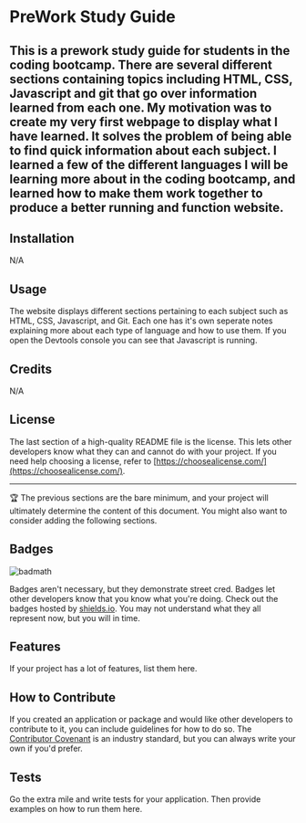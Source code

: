 # PreWork Study Guide 

## This is a prework study guide for students in the coding bootcamp. There are several different sections containing topics including HTML, CSS, Javascript and git that go over information learned from each one. My motivation was to create my very first webpage to display what I have learned. It solves the problem of being able to find quick information about each subject. I learned a few of the different languages I will be learning more about in the coding bootcamp, and learned how to make them work together to produce a better running and function website.

## Installation
N/A 

## Usage
The website displays different sections pertaining to each subject such as HTML, CSS, Javascript, and Git. Each one has it's own seperate notes explaining more about each type of language and how to use them. If you open the Devtools console you can see that Javascript is running.

## Credits
N/A

## License

The last section of a high-quality README file is the license. This lets other developers know what they can and cannot do with your project. If you need help choosing a license, refer to [https://choosealicense.com/](https://choosealicense.com/).

---

🏆 The previous sections are the bare minimum, and your project will ultimately determine the content of this document. You might also want to consider adding the following sections.

## Badges

![badmath](https://img.shields.io/github/languages/top/nielsenjared/badmath)

Badges aren't necessary, but they demonstrate street cred. Badges let other developers know that you know what you're doing. Check out the badges hosted by [shields.io](https://shields.io/). You may not understand what they all represent now, but you will in time.

## Features

If your project has a lot of features, list them here.

## How to Contribute

If you created an application or package and would like other developers to contribute to it, you can include guidelines for how to do so. The [Contributor Covenant](https://www.contributor-covenant.org/) is an industry standard, but you can always write your own if you'd prefer.

## Tests

Go the extra mile and write tests for your application. Then provide examples on how to run them here.
